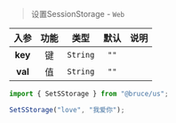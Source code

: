 > 设置SessionStorage - `Web`

入参|功能|类型|默认|说明
:-:|:-:|:-:|:-:|-
**key**|键|`String`|`""`
**val**|值|`String`|`""`

```js
import { SetSStorage } from "@bruce/us";

SetSStorage("love", "我爱你");
```
